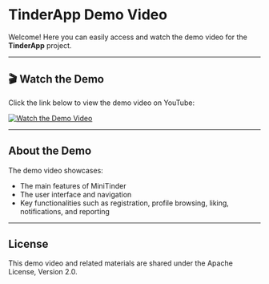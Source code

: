 # TinderApp Demo Video

Welcome! Here you can easily access and watch the demo video for the **TinderApp** project.

---

## 🎬 Watch the Demo

Click the link below to view the demo video on YouTube:

[![Watch the Demo Video](https://www.youtube.com/watch?v=LPCUdd8ZpQ0)](https://www.youtube.com/watch?v=LPCUdd8ZpQ0)

---

## About the Demo

The demo video showcases:
- The main features of MiniTinder
- The user interface and navigation
- Key functionalities such as registration, profile browsing, liking, notifications, and reporting

---


## License

This demo video and related materials are shared under the Apache License, Version 2.0.

